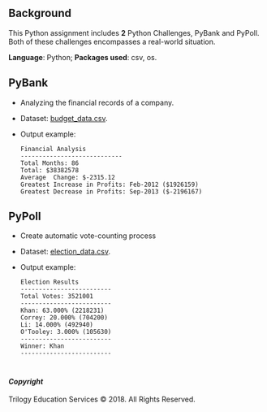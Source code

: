 ## Background
This Python assignment includes **2** Python Challenges, PyBank and PyPoll. Both of these challenges encompasses a real-world situation.

**Language**: Python; **Packages used**: csv, os.
## PyBank
* Analyzing the financial records of a company. 
* Dataset: [budget_data.csv](PyBank/Resources/budget_data.csv). 

* Output example:

  ```text
  Financial Analysis
  ----------------------------
  Total Months: 86
  Total: $38382578
  Average  Change: $-2315.12
  Greatest Increase in Profits: Feb-2012 ($1926159)
  Greatest Decrease in Profits: Sep-2013 ($-2196167)
  ```


## PyPoll
* Create automatic vote-counting process
* Dataset: [election_data.csv](PyPoll/Resources/election_data.csv). 

* Output example:

  ```text
  Election Results
  -------------------------
  Total Votes: 3521001
  -------------------------
  Khan: 63.000% (2218231)
  Correy: 20.000% (704200)
  Li: 14.000% (492940)
  O'Tooley: 3.000% (105630)
  -------------------------
  Winner: Khan
  -------------------------
  ```

#
#### *Copyright*

Trilogy Education Services © 2018. All Rights Reserved.
